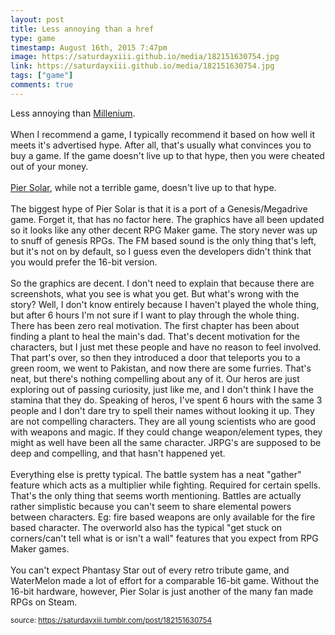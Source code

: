 ```yaml
---
layout: post
title: Less annoying than a href
type: game
timestamp: August 16th, 2015 7:47pm
image: https://saturdayxiii.github.io/media/182151630754.jpg
link: https://saturdayxiii.github.io/media/182151630754.jpg
tags: ["game"]
comments: true
---
```


Less annoying than <a href="http://saturdayxiii.tumblr.com/post/182014542454/millennium-a-new-hope-must-have-done-well-as-a" target="_blank">Millenium</a>.<br/><br/>When I recommend a game, I typically recommend it based on how well it meets it's advertised hype. After all, that's usually what convinces you to buy a game. If the game doesn't live up to that hype, then you were cheated out of your money.<br/><br/><a href="https://store.steampowered.com/app/286220/Pier_Solar_and_the_Great_Architects/" target="_blank">Pier Solar</a>, while not a terrible game, doesn't live up to that hype.<br/><br/>The biggest hype of Pier Solar is that it is a port of a Genesis/Megadrive game. Forget it, that has no factor here. The graphics have all been updated so it looks like any other decent RPG Maker game. The story never was up to snuff of genesis RPGs. The FM based sound is the only thing that's left, but it's not on by default, so I guess even the developers didn't think that you would prefer the 16-bit version.<br/><br/>So the graphics are decent. I don't need to explain that because there are screenshots, what you see is what you get. But what's wrong with the story? Well, I don't know entirely because I haven't played the whole thing, but after 6 hours I'm not sure if I want to play through the whole thing. There has been zero real motivation. The first chapter has been about finding a plant to heal the main's dad. That's decent motivation for the characters, but I just met these people and have no reason to feel involved. That part's over, so then they introduced a door that teleports you to a green room, we went to Pakistan, and now there are some furries. That's neat, but there's nothing compelling about any of it. Our heros are just exploring out of passing curiosity, just like me, and I don't think I have the stamina that they do. Speaking of heros, I've spent 6 hours with the same 3 people and I don't dare try to spell their names without looking it up. They are not compelling characters. They are all young scientists who are good with weapons and magic. If they could change weapon/element types, they might as well have been all the same character. JRPG's are supposed to be deep and compelling, and that hasn't happened yet.<br/><br/>Everything else is pretty typical. The battle system has a neat "gather" feature which acts as a multiplier while fighting. Required for certain spells. That's the only thing that seems worth mentioning. Battles are actually rather simplistic because you can't seem to share elemental powers between characters. Eg: fire based weapons are only available for the fire based character. The overworld also has the typical "get stuck on corners/can't tell what is or isn't a wall" features that you expect from RPG Maker games.<br/><br/>You can't expect Phantasy Star out of every retro tribute game, and WaterMelon made a lot of effort for a comparable 16-bit game. Without the 16-bit hardware, however, Pier Solar is just another of the many fan made RPGs on Steam.<br/>
 
  
<small>source: https://saturdayxiii.tumblr.com/post/182151630754</small>